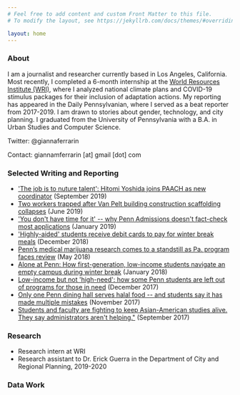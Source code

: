 ```yaml
---
# Feel free to add content and custom Front Matter to this file.
# To modify the layout, see https://jekyllrb.com/docs/themes/#overriding-theme-defaults

layout: home
---
```

### <a id="About"></a> About
I am a journalist and researcher currently based in Los Angeles, California. Most recently, I completed a 6-month internship at the [World Resources Institute (WRI)](https://www.wri.org/), where I analyzed national climate plans and COVID-19 stimulus packages for their inclusion of adaptation actions. My reporting has appeared in the Daily Pennsylvanian, where I served as a beat reporter from 2017-2019. I am drawn to stories about gender, technology, and city planning. I graduated from the University of Pennsylvania with a B.A. in Urban Studies and Computer Science. 

Twitter: @giannaferrarin

Contact: giannamferrarin [at] gmail [dot] com

### <a id="Writing"></a>Selected Writing and Reporting
* ['The job is to nuture talent': Hitomi Yoshida joins PAACH as new coordinator](https://www.thedp.com/article/2019/09/penn-hitomi-yoshida-new-paach-program-coordinator) (September 2019)
* [Two workers trapped after Van Pelt building construction scaffolding collapses](https://www.thedp.com/article/2019/06/penn-van-pelt-scaffolding-collapse-accident) (June 2019)
* ['You don't have time for it' -- why Penn Admissions doesn't fact-check most applications](https://www.thedp.com/article/2019/01/penn-admissions-fact-checking-furda-wharton-class-2023-ivy-league) (January 2019)
* ['Highly-aided' students receive debit cards to pay for winter break meals](https://www.thedp.com/article/2018/12/penn-first-generation-low-income-winter-break-meal-highly-aided) (December 2018)
* [Penn’s medical marijuana research comes to a standstill as Pa. program faces review](https://www.thedp.com/article/2018/05/pennsylvania-medical-marijuana-program-court-injunction) (May 2018)
* [Alone at Penn: How first-generation, low-income students navigate an empty campus during winter break](https://www.34st.com/article/2018/01/first-generation-low-income-on-campus-winter-break) (January 2018)
* [Low-income but not 'high-need': how some Penn students are left out of programs for those in need](https://www.thedp.com/article/2017/12/high-need-thanksgiving-srfs-student-financial-aid-money-upenn-pennsylvania-philadelphia) (December 2017)
* [Only one Penn dining hall serves halal food -- and students say it has made multiple mistakes](https://www.thedp.com/article/2017/11/halal-dining-options-upenn-religion-islam-philadelphia-eating-meals-administration) (November 2017)
* [Students and faculty are fighting to keep Asian-American studies alive. They say administrators aren't helping."](https://www.thedp.com/article/2017/09/students-and-faculty-are-fighting-to-keep-asian-american-studies-alive-they-say-administrators-arent-helping) (September 2017)

### <a id="Research"></a>Research
* Research intern at WRI 
* Research assistant to Dr. Erick Guerra in the Department of City and Regional Planning, 2019-2020

### <a id ="Data Work"></a> Data Work





